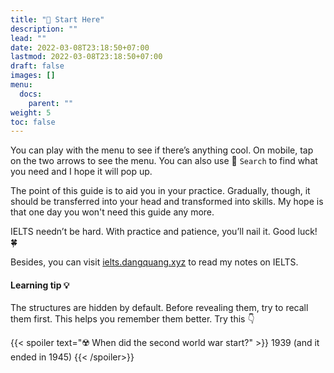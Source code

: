 ```yaml
---
title: "🌟 Start Here"
description: ""
lead: ""
date: 2022-03-08T23:18:50+07:00
lastmod: 2022-03-08T23:18:50+07:00
draft: false
images: []
menu:
  docs:
    parent: ""
weight: 5
toc: false
---
```


You can play with the menu to see if there’s anything cool. On mobile, tap on the two arrows to see the menu. You can also use 🔎 `Search` to find what you need and I hope it will pop up.

The point of this guide is to aid you in your practice. Gradually, though, it should be transferred into your head and transformed into skills. My hope is that one day you won't need this guide any more.

IELTS needn’t be hard. With practice and patience, you’ll nail it. Good luck! 🍀

Besides, you can visit [ielts.dangquang.xyz](https://ielts.dangquang.xyz) to read my notes on IELTS.

#### Learning tip 💡

The structures are hidden by default. Before revealing them, try to recall them first. This helps you remember them better. Try this 👇

{{< spoiler text="☢️ When did the second world war start?" >}}
1939 (and it ended in 1945)
{{< /spoiler>}}
